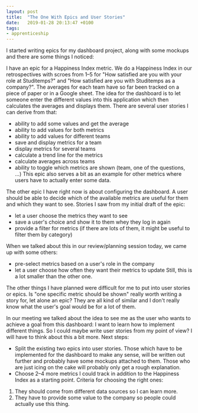 ```yaml
---
layout: post
title:  "The One With Epics and User Stories"
date:   2019-01-28 20:13:47 +0100
tags: 
- apprenticeship
---
```


I started writing epics for my dashboard project, along with some mockups and there are some things I noticed:

I have an epic for a Happiness Index metric. We do a Happiness Index in our retrospectives with scroes from 1–5 for "How satisfied are you with your role at Studitemps?" and "How satisfied are you with Studitemps as a company?". The averages for each team have so far been tracked on a piece of paper or in a Google sheet. The idea for the dashboard is to let someone enter the different values into this application which then calculates the averages and displays them. There are several user stories I can derive from that:
- ability to add some values and get the average
- ability to add values for both metrics
- ability to add values for different teams
- save and display metrics for a team
- display metrics for several teams
- calculate a trend line for the metrics
- calculate averages across teams
- ability to toggle which metrics are shown (team, one of the questions, ...)
This epic also serves a bit as an example for other metrics where users have to actually enter some data.

The other epic I have right now is about configuring the dashboard. A user should be able to decide which of the available metrics are useful for them and which they want to see. Stories I saw from my initial draft of the epic:
- let a user choose the metrics they want to see
- save a user's choice and show it to them whey they log in again
- provide a filter for metrics (if there are lots of them, it might be useful to filter them by category)

When we talked about this in our review/planning session today, we came up with some others:
- pre-select metrics based on a user's role in the company
- let a user choose how often they want their metrics to update
Still, this is a lot smaller than the other one.

The other things I have planned were difficult for me to put into user stories or epics. Is "one specific metric should be shown" really worth writing a story for, let alone an epic? They are all kind of similar and I don't really know what the user's goal would be for a lot of them.

In our meeting we talked about the idea to see me as the user who wants to achieve a goal from this dashboard: I want to learn how to implement different things. So I could maybe write user stories from my point of view? I will have to think about this a bit more. Next steps:
- Split the existing two epics into user stories. Those which have to be implemented for the dashboard to make any sense, will be written out further and probably have some mockups attached to them. Those who are just icing on the cake will probably only get a rough explanation.
- Choose 2–4 more metrics I could track in addition to the Happiness Index as a starting point. Criteria for choosing the right ones:
1. They should come from different data sources so I can learn more.
2. They have to provide some value to the company so people could actually use this thing.
